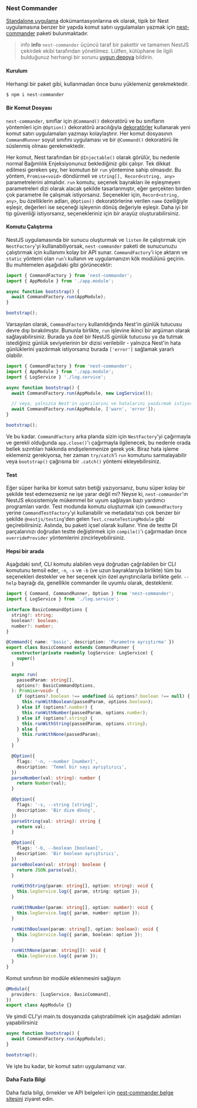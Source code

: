 ### Nest Commander

[Standalone uygulama](/docs/standalone-applications) dokümantasyonlarına ek olarak, tipik bir Nest uygulamasına benzer bir yapıda komut satırı uygulamaları yazmak için [nest-commander](https://jmcdo29.github.io/nest-commander) paketi bulunmaktadır.

> info **info** `nest-commander` üçüncü taraf bir pakettir ve tamamen NestJS çekirdek ekibi tarafından yönetilmez. Lütfen, kütüphane ile ilgili bulduğunuz herhangi bir sorunu [uygun depoya](https://github.com/jmcdo29/nest-commander/issues/new/choose) bildirin.

#### Kurulum

Herhangi bir paket gibi, kullanmadan önce bunu yüklemeniz gerekmektedir.

```bash
$ npm i nest-commander
```

#### Bir Komut Dosyası

`nest-commander`, sınıflar için `@Command()` dekoratörü ve bu sınıfların yöntemleri için `@Option()` dekoratörü aracılığıyla [dekoratörler](https://www.typescriptlang.org/docs/handbook/decorators.html) kullanarak yeni komut satırı uygulamaları yazmayı kolaylaştırır. Her komut dosyasının `CommandRunner` soyut sınıfını uygulaması ve bir `@Command()` dekoratörü ile süslenmiş olması gerekmektedir.

Her komut, Nest tarafından bir `@Injectable()` olarak görülür, bu nedenle normal Bağımlılık Enjeksiyonunuz beklediğiniz gibi çalışır. Tek dikkat edilmesi gereken şey, her komutun bir `run` yöntemine sahip olmasıdır. Bu yöntem, `Promise<void>` döndürmeli ve `string[], Record<string, any>` parametrelerini almalıdır. `run` komutu, seçenek bayrakları ile eşleşmeyen parametreleri dizi olarak alacak şekilde tasarlanmıştır, eğer gerçekten birden çok parametre ile çalışmak istiyorsanız. Seçenekler için, `Record<string, any>`, bu özelliklerin adları, `@Option()` dekoratörlerine verilen `name` özelliğiyle eşleşir, değerleri ise seçeneği işleyenin dönüş değeriyle eşleşir. Daha iyi bir tip güvenliği istiyorsanız, seçenekleriniz için bir arayüz oluşturabilirsiniz.

#### Komutu Çalıştırma

NestJS uygulamasında bir sunucu oluşturmak ve `listen` ile çalıştırmak için `NestFactory`'yi kullanabiliyorsak, `nest-commander` paketi de sunucunuzu çalıştırmak için kullanımı kolay bir API sunar. `CommandFactory`'i içe aktarın ve `static` yöntemi olan `run`'ı kullanın ve uygulamanızın kök modülünü geçirin. Bu muhtemelen aşağıdaki gibi görünecektir:

```ts
import { CommandFactory } from 'nest-commander';
import { AppModule } from './app.module';

async function bootstrap() {
  await CommandFactory.run(AppModule);
}

bootstrap();
```

Varsayılan olarak, `CommandFactory` kullanıldığında Nest'in günlük tutucusu devre dışı bırakılmıştır. Bununla birlikte, `run` işlevine ikinci bir argüman olarak sağlayabilirsiniz. Burada ya özel bir NestJS günlük tutucusu ya da tutmak istediğiniz günlük seviyelerinin bir dizisi verilebilir - yalnızca Nest'in hata günlüklerini yazdırmak istiyorsanız burada `['error']` sağlamak yararlı olabilir.

```ts
import { CommandFactory } from 'nest-commander';
import { AppModule } from './app.module';
import { LogService } './log.service';

async function bootstrap() {
  await CommandFactory.run(AppModule, new LogService());

  // veya, yalnızca Nest'in uyarılarını ve hatalarını yazdırmak istiyorsanız
  await CommandFactory.run(AppModule, ['warn', 'error']);
}

bootstrap();
```

Ve bu kadar. `CommandFactory` arka planda sizin için `NestFactory`'yi çağırmayla ve gerekli olduğunda `app.close()`'ı çağırmayla ilgilenecek, bu nedenle orada bellek sızıntıları hakkında endişelenmenize gerek yok. Biraz hata işleme eklemeniz gerekiyorsa, her zaman `try/catch`'i `run` komutunu sarmalayabilir veya `bootstrap()` çağrısına bir `.catch()` yöntemi ekleyebilirsiniz.

#### Test

Eğer süper harika bir komut satırı betiği yazıyorsanız, bunu süper kolay bir şekilde test edemezseniz ne işe yarar değil mi? Neyse ki, `nest-commander`'ın NestJS ekosistemiyle mükemmel bir uyum sağlayan bazı yardımcı programları vardır. Test modunda komutu oluşturmak için `CommandFactory` yerine `CommandTestFactory`'yi kullanabilir ve metadata'nızı çok benzer bir şekilde `@nestjs/testing`'den gelen `Test.createTestingModule` gibi geçirebilirsiniz. Aslında, bu paketi içsel olarak kullanır. Yine de testte DI parçalarınızı doğrudan testte değiştirmek için `compile()`'ı çağırmadan önce `overrideProvider` yöntemlerini zincirleyebilirsiniz.

#### Hepsi bir arada

Aşağıdaki sınıf, CLI komutu alabilen veya doğrudan çağrılabilen bir CLI komutunu temsil eder, `-n`, `-s` ve `-b` (ve uzun bayraklarıyla birlikte) tüm bu seçenekleri destekler ve her seçenek için özel ayrıştırıcılarla birlikte gelir. `--help` bayrağı da, genellikle commander ile uyumlu olarak, desteklenir.

```ts
import { Command, CommandRunner, Option } from 'nest-commander';
import { LogService } from './log.service';

interface BasicCommandOptions {
  string?: string;
  boolean?: boolean;
  number?: number;
}

@Command({ name: 'basic', description: 'Parametre ayrıştırma' })
export class BasicCommand extends CommandRunner {
  constructor(private readonly logService: LogService) {
    super()
  }

  async run(
    passedParam: string[],
    options?: BasicCommandOptions,
  ): Promise<void> {
    if (options?.boolean !== undefined && options?.boolean !== null) {
      this.runWithBoolean(passedParam, options.boolean);
    } else if (options?.number) {
      this.runWithNumber(passedParam, options.number);
    } else if (options?.string) {
      this.runWithString(passedParam, options.string);
    } else {
      this.runWithNone(passedParam);
    }
  }

  @Option({
    flags: '-n, --number [number]',
    description: 'Temel bir sayı ayrıştırıcı',
  })
  parseNumber(val: string): number {
    return Number(val);
  }

  @Option({
    flags: '-s, --string [string]',
    description: 'Bir dize dönüş',
  })
  parseString(val: string): string {
    return val;
  }

  @Option({
    flags: '-b, --boolean [boolean]',
    description: 'Bir boolean ayrıştırıcı',
  })
  parseBoolean(val: string): boolean {
    return JSON.parse(val);
  }

  runWithString(param: string[], option: string): void {
    this.logService.log({ param, string: option });
  }

  runWithNumber(param: string[], option: number): void {
    this.logService.log({ param, number: option });
  }

  runWithBoolean(param: string[], option: boolean): void {
    this.logService.log({ param, boolean: option });
  }

  runWithNone(param: string[]): void {
    this.logService.log({ param });
  }
}
```

Komut sınıfının bir modüle eklenmesini sağlayın

```ts
@Module({
  providers: [LogService, BasicCommand],
})
export class AppModule {}
```

Ve şimdi CLI'yi main.ts dosyanızda çalıştırabilmek için aşağıdaki adımları yapabilirsiniz

```ts
async function bootstrap() {
  await CommandFactory.run(AppModule);
}

bootstrap();
```

Ve işte bu kadar, bir komut satırı uygulamanız var.

#### Daha Fazla Bilgi

Daha fazla bilgi, örnekler ve API belgeleri için [nest-commander belge sitesini](https://jmcdo29.github.io/nest-commander) ziyaret edin.